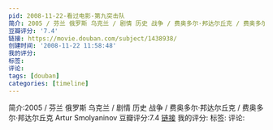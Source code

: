 ```yaml
---
pid: 2008-11-22-看过电影-第九突击队
简介: 2005 / 芬兰 俄罗斯 乌克兰 / 剧情 历史 战争 / 费奥多尔·邦达尔丘克 / 费奥多尔·邦达尔丘克 Artur Smolyaninov
豆瓣评分: '7.4'
链接: https://movie.douban.com/subject/1438938/
创建时间: '2008-11-22 11:58:48'
我的评分:
标签:
评论:
tags: [douban]
categories: [timeline]
---
```

简介:2005 / 芬兰 俄罗斯 乌克兰 / 剧情 历史 战争 / 费奥多尔·邦达尔丘克 / 费奥多尔·邦达尔丘克 Artur Smolyaninov
豆瓣评分:7.4
[链接](https://movie.douban.com/subject/1438938/)
我的评分:
标签:
评论:
